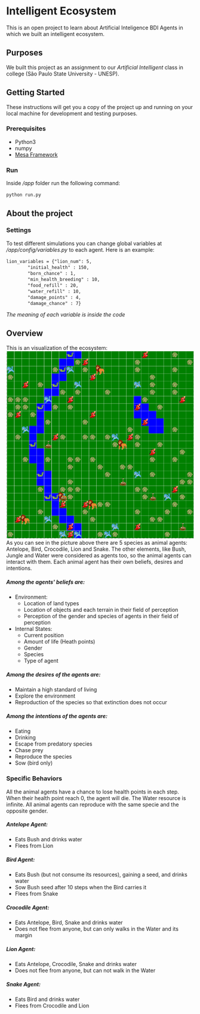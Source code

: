 # Intelligent Ecosystem
This is an open project to learn about Artificial Inteligence BDI Agents in which we built an intelligent ecosystem.
## Purposes
We built this project as an assignment to our *Artificial Intelligent* class in college (São Paulo State University - UNESP).
## Getting Started
These instructions will get you a copy of the project up and running on your local machine for development and testing purposes.

### Prerequisites
- Python3
- numpy
- [Mesa Framework](https://github.com/projectmesa/mesa/blob/master/docs/index.rst)

### Run
Inside */app* folder run the following command:
```
python run.py 
```

## About the project
### Settings
To test different simulations you can change global variables at */app/config/variables.py* to each agent. Here is an example:
```
lion_variables = {"lion_num": 5,
		"initial_health" : 150, 
		"born_chance" : 1,
		"min_health_breeding" : 10,
		"food_refill" : 20,
		"water_refill" : 10,
		"damage_points" : 4,
		"damage_chance" : 7}
```
*The meaning of each variable is inside the code*

## Overview
This is an visualization of the ecosystem:
![Ecosystem Sample](ecosystem_sample.png)
As you can see in the picture above there are 5 species as animal agents: Antelope, Bird, Crocodile, Lion and Snake. The other elements, like Bush, Jungle and Water were considered as agents too, so the animal agents can interact with them.
Each animal agent has their own beliefs, desires and intentions.
##### Among the agents' beliefs are:
- Environment:
    - Location of land types
    - Location of objects and each terrain in their field of perception
    - Perception of the gender and species of agents in their field of perception
- Internal States:
    - Current position
    - Amount of life (Heath points)
    - Gender
    - Species
    - Type of agent
##### Among the desires of the agents are:
- Maintain a high standard of living
- Explore the environment
- Reproduction of the species so that extinction does not occur
##### Among the intentions of the agents are:
- Eating
- Drinking
- Escape from predatory species
- Chase prey
- Reproduce the species
- Sow (bird only)
### Specific Behaviors
All the animal agents have a chance to lose health points in each step. When their health point reach 0, the agent will die.
The Water resource is infinite.
All animal agents can reproduce with the same specie and the opposite gender.
##### Antelope Agent:
- Eats Bush and drinks water
- Flees from Lion
##### Bird Agent:
- Eats Bush (but not consume its resources), gaining a seed, and drinks water 
- Sow Bush seed after 10 steps when the Bird carries it
- Flees from Snake
##### Crocodile Agent:
- Eats Antelope, Bird, Snake and drinks water
- Does not flee from anyone, but can only walks in the Water and its margin
##### Lion Agent:
- Eats Antelope, Crocodile, Snake and drinks water
- Does not flee from anyone, but can not walk in the Water
##### Snake Agent:
- Eats Bird and drinks water
- Flees from Crocodile and Lion
